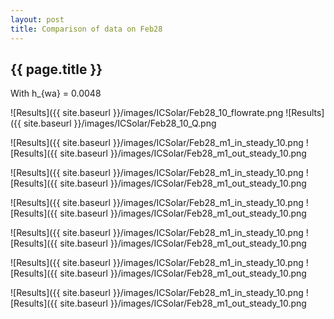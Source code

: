 ```yaml
---
layout: post
title: Comparison of data on Feb28
---
```

{{ page.title }}
-----------------
With h_{wa} = 0.0048

![Results]({{ site.baseurl }}/images/ICSolar/Feb28_10_flowrate.png ![Results]({{ site.baseurl }}/images/ICSolar/Feb28_10_Q.png

![Results]({{ site.baseurl }}/images/ICSolar/Feb28_m1_in_steady_10.png ![Results]({{ site.baseurl }}/images/ICSolar/Feb28_m1_out_steady_10.png

![Results]({{ site.baseurl }}/images/ICSolar/Feb28_m1_in_steady_10.png ![Results]({{ site.baseurl }}/images/ICSolar/Feb28_m1_out_steady_10.png

![Results]({{ site.baseurl }}/images/ICSolar/Feb28_m1_in_steady_10.png ![Results]({{ site.baseurl }}/images/ICSolar/Feb28_m1_out_steady_10.png

![Results]({{ site.baseurl }}/images/ICSolar/Feb28_m1_in_steady_10.png ![Results]({{ site.baseurl }}/images/ICSolar/Feb28_m1_out_steady_10.png

![Results]({{ site.baseurl }}/images/ICSolar/Feb28_m1_in_steady_10.png ![Results]({{ site.baseurl }}/images/ICSolar/Feb28_m1_out_steady_10.png

![Results]({{ site.baseurl }}/images/ICSolar/Feb28_m1_in_steady_10.png ![Results]({{ site.baseurl }}/images/ICSolar/Feb28_m1_out_steady_10.png

